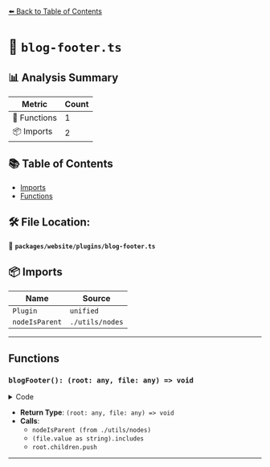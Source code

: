 [⬅️ Back to Table of Contents](../../../index.md)

# 📄 `blog-footer.ts`

## 📊 Analysis Summary

| Metric | Count |
|--------|-------|
| 🔧 Functions | 1 |
| 📦 Imports | 2 |

## 📚 Table of Contents

- [Imports](#imports)
- [Functions](#functions)

## 🛠️ File Location:
📂 **`packages/website/plugins/blog-footer.ts`**

## 📦 Imports

| Name | Source |
|------|--------|
| `Plugin` | `unified` |
| `nodeIsParent` | `./utils/nodes` |


---

## Functions

### `blogFooter(): (root: any, file: any) => void`

<details><summary>Code</summary>

```ts
() => {
  return (root, file) => {
    if (
      !nodeIsParent(root) ||
      !(file.value as string).includes('<!--truncate-->')
    ) {
      return;
    }

    root.children.push(
      {
        children: [
          {
            type: 'text',
            value: 'Supporting typescript-eslint',
          },
        ],
        depth: 2,
        type: 'heading',
      } as mdast.Heading,
      {
        children: [
          {
            type: 'text',
            value:
              'If you enjoyed this blog post and/or use typescript-eslint, please consider ',
          },
          {
            children: [
              {
                type: 'text',
                value: 'supporting us on Open Collective',
              },
            ],
            type: 'link',
            url: 'https://opencollective.com/typescript-eslint',
          },
          {
            type: 'text',
            value: `. We're a small volunteer team and could use your support to make the ESLint experience on TypeScript great. Thanks! 💖`,
          },
        ],
        type: 'paragraph',
      } as mdast.Paragraph,
    );
  };
}
```
</details>

- **Return Type**: `(root: any, file: any) => void`
- **Calls**:
  - `nodeIsParent (from ./utils/nodes)`
  - `(file.value as string).includes`
  - `root.children.push`

---
